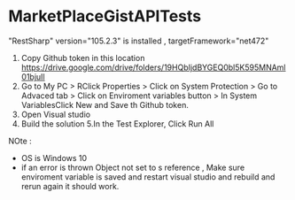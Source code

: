 # MarketPlaceGistAPITests
"RestSharp" version="105.2.3" is installed , targetFramework="net472"
1. Copy Github token in this location https://drive.google.com/drive/folders/19HQbIjdBYGEQ0bl5K595MNAml01bjuIl  
2. Go to My PC > RClick Properties > Click on System Protection  > Go to Advaced tab > Click on Enviroment variables button > In System VariablesClick New  and Save th Github token. 
3. Open Visual studio
4. Build the solution 
5.In the Test Explorer, Click Run All 

NOte :
* OS is Windows 10
* if an error is thrown Object not set to s reference , Make sure enviroment variable is saved and restart visual studio and rebuild and rerun again it should work.
